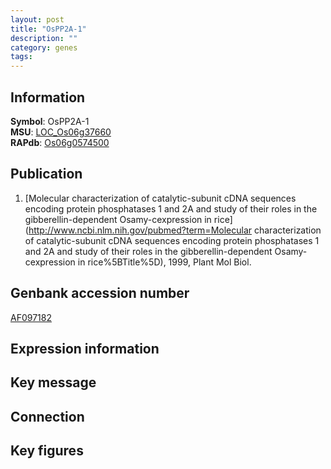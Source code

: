 ```yaml
---
layout: post
title: "OsPP2A-1"
description: ""
category: genes
tags: 
---
```


## Information
__Symbol__: OsPP2A-1  
__MSU__: [LOC_Os06g37660](http://rice.plantbiology.msu.edu/cgi-bin/ORF_infopage.cgi?orf=LOC_Os06g37660)  
__RAPdb__: [Os06g0574500](http://rapdb.dna.affrc.go.jp/viewer/gbrowse_details/irgsp1?name=Os06g0574500)  

## Publication
1. [Molecular characterization of catalytic-subunit cDNA sequences encoding protein phosphatases 1 and 2A and study of their roles in the gibberellin-dependent Osamy-cexpression in rice](http://www.ncbi.nlm.nih.gov/pubmed?term=Molecular characterization of catalytic-subunit cDNA sequences encoding protein phosphatases 1 and 2A and study of their roles in the gibberellin-dependent Osamy-cexpression in rice%5BTitle%5D), 1999, Plant Mol Biol.

## Genbank accession number
[AF097182](http://www.ncbi.nlm.nih.gov/nuccore/AF097182)  

## Expression information

## Key message

## Connection

## Key figures


